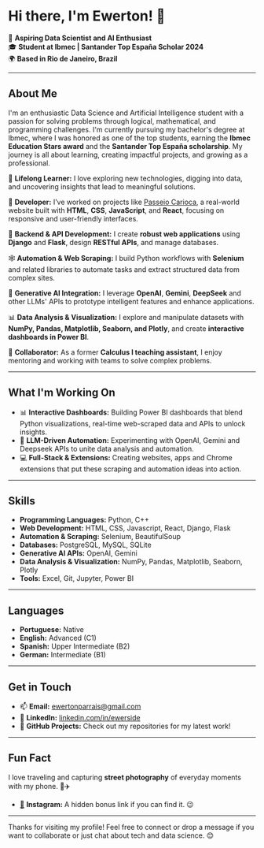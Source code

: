 # Hi there, I'm Ewerton! 👋

🌟 **Aspiring Data Scientist and AI Enthusiast**  
🎓 **Student at Ibmec | Santander Top España Scholar 2024**  
🌍 **Based in Rio de Janeiro, Brazil**  

---

## About Me

I'm an enthusiastic Data Science and Artificial Intelligence student with a passion for solving problems through logical, mathematical, and programming challenges. I'm currently pursuing my bachelor's degree at Ibmec, where I was honored as one of the top students, earning the **Ibmec Education Stars award** and the **Santander Top España scholarship**. My journey is all about learning, creating impactful projects, and growing as a professional.

🧠 **Lifelong Learner:** I love exploring new technologies, digging into data, and uncovering insights that lead to meaningful solutions.

🚀 **Developer:** I’ve worked on projects like [Passeio Carioca](https://eve.mange.li), a real-world website built with **HTML**, **CSS**, **JavaScript**, and **React**, focusing on responsive and user-friendly interfaces.

🔧 **Backend & API Development:** I create **robust web applications** using **Django** and **Flask**, design **RESTful APIs**, and manage databases.

🕸️ **Automation & Web Scraping:** I build Python workflows with **Selenium** and related libraries to automate tasks and extract structured data from complex sites.

🤖 **Generative AI Integration:** I leverage **OpenAI**, **Gemini**, **DeepSeek** and other LLMs' APIs to prototype intelligent features and enhance applications.

📊 **Data Analysis & Visualization:** I explore and manipulate datasets with **NumPy, Pandas, Matplotlib, Seaborn, and Plotly**, and create **interactive dashboards in Power BI**.

🤝 **Collaborator:** As a former **Calculus I teaching assistant**, I enjoy mentoring and working with teams to solve complex problems.

---

## What I'm Working On

- 📊 **Interactive Dashboards:** Building Power BI dashboards that blend Python visualizations, real-time web-scraped data and APIs to unlock insights.  
- 🤖 **LLM-Driven Automation:** Experimenting with OpenAI, Gemini and Deepseek APIs to unite data analysis and automation.  
- 💻 **Full-Stack & Extensions:** Creating websites, apps and Chrome extensions that put these scraping and automation ideas into action.

---

## Skills

- **Programming Languages:** Python, C++  
- **Web Development:** HTML, CSS, Javascript, React, Django, Flask  
- **Automation & Scraping:** Selenium, BeautifulSoup  
- **Databases:** PostgreSQL, MySQL, SQLite  
- **Generative AI APIs:** OpenAI, Gemini  
- **Data Analysis & Visualization:** NumPy, Pandas, Matplotlib, Seaborn, Plotly  
- **Tools:** Excel, Git, Jupyter, Power BI  

---

## Languages

- **Portuguese:** Native  
- **English:** Advanced (C1)  
- **Spanish:** Upper Intermediate (B2)  
- **German:** Intermediate (B1)  

---

## Get in Touch

- 📫 **Email:** [ewertonparrais@gmail.com](mailto:ewertonparrais@gmail.com)  
- 💼 **LinkedIn:** [linkedin.com/in/ewerside](https://linkedin.com/in/ewerside)  
- 🌟 **GitHub Projects:** Check out my repositories for my latest work!

---

## Fun Fact

I love traveling and capturing **street photography** of everyday moments with my phone. 📸✈️  
- [📸](https://www.instagram.com/ewerside) **Instagram:** A hidden bonus link if you can find it. 😉  

---

Thanks for visiting my profile! Feel free to connect or drop a message if you want to collaborate or just chat about tech and data science. 😊
